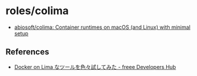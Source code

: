 # roles/colima
- [abiosoft/colima: Container runtimes on macOS (and Linux) with minimal setup](https://github.com/abiosoft/colima) 



## References
- [Docker on Lima なツールを色々試してみた - freee Developers Hub](https://developers.freee.co.jp/entry/freee-docker-desktop-alternative)


